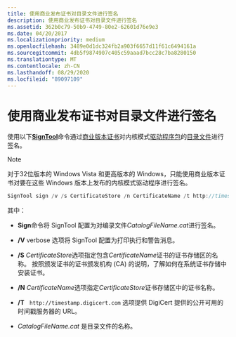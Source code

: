 ```yaml
---
title: 使用商业发布证书对目录文件进行签名
description: 使用商业发布证书对目录文件进行签名
ms.assetid: 362b0c79-50b9-4749-80e2-62601d76e9e3
ms.date: 04/20/2017
ms.localizationpriority: medium
ms.openlocfilehash: 3489e0d1dc324fb2a903f6657d11f61c6494161a
ms.sourcegitcommit: 4db5f9874907c405c59aaad7bcc28c7ba8280150
ms.translationtype: MT
ms.contentlocale: zh-CN
ms.lasthandoff: 08/29/2020
ms.locfileid: "89097109"
---
```

# <a name="signing-a-catalog-file-with-a-commercial-release-certificate"></a>使用商业发布证书对目录文件进行签名

使用以下[**SignTool**](../devtest/signtool.md)命令通过[商业版本证书](commercial-release-certificate.md)对内核模式[驱动程序包](driver-packages.md)的[目录文件](catalog-files.md)进行签名。

>[!NOTE]
>对于32位版本的 Windows Vista 和更高版本的 Windows，只能使用商业版本证书对要在这些 Windows 版本上发布的内核模式驱动程序进行签名。

```cpp
SignTool sign /v /s CertificateStore /n CertificateName /t http://timestamp.digicert.com CatalogFileName.cat
```

其中：

- **Sign**命令将 SignTool 配置为对编录文件*CatalogFileName.cat*进行签名。

- **/V** verbose 选项将 SignTool 配置为打印执行和警告消息。

- **/S** *CertificateStore*选项指定包含*CertificateName*证书的证书存储区的名称。 按照颁发证书的证书颁发机构 (CA) 的说明，了解如何在系统证书存储中安装证书。

- **/N** *CertificateName*选项指定*CertificateStore*证书存储区中的证书名称。

- **/T**   `http://timestamp.digicert.com` 选项提供 DigiCert 提供的公开可用的时间戳服务器的 URL。

- *CatalogFileName.cat* 是目录文件的名称。
